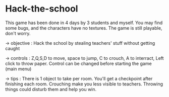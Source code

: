 # Hack-the-school
This game has been done in 4 days by 3 students and myself. You may find some bugs, and the characters have no textures.
The game is still playable, don't worry.

-> objective : Hack the school by stealing teachers' stuff without getting caught

-> controls : Z,Q,S,D to move, space to jump, C to crouch, A to interract, Left click to throw paper. Control can be changed before starting the game (main menu)

-> tips : There is 1 object to take per room. You'll get a checkpoint after finishing each room. Crouching make you less visible to teachers. Throwing things could disturb them and help you win.
